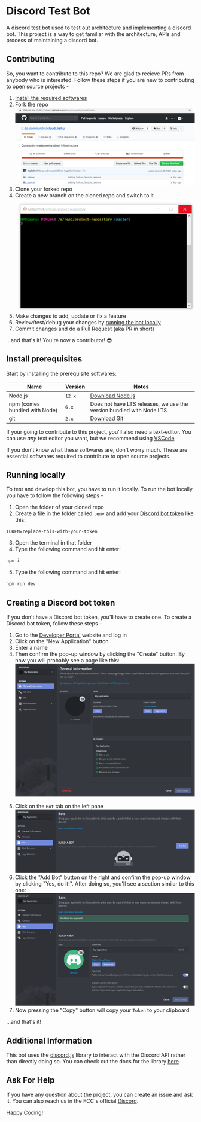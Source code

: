 # Discord Test Bot

A discord test bot used to test out architecture and implementing a discord bot. This project is a way to get familiar with the architecture, APIs and process of maintaining a discord bot.

## Contributing

So, you want to contribute to this repo? We are glad to recieve PRs from anybody who is interested. Follow these steps if you are new to contributing to open source projects -

1. [Install the required softwares](#install-prerequisites)
2. Fork the repo
   ![GIF - How to fork on GitHub](./README-images/fork-resized.gif)
3. Clone your forked repo
4. Create a new branch on the cloned repo and switch to it
   ![GIF - How to create a branch and switch to it with Git](./README-images/create-local-new-branch.gif)
5. Make changes to add, update or fix a feature
6. Review/test/debug your changes by [running the bot locally](#running-locally)
7. Commit changes and do a Pull Request (aka PR in short)

...and that's it! You're now a contributor! 😎

## Install prerequisites

Start by installing the prerequisite softwares:

| Name                          | Version | Notes                                                                |
| ----------------------------- | ------- | -------------------------------------------------------------------- |
| Node.js                       | `12.x`  | [Download Node.js](http://nodejs.org)                                |
| npm (comes bundled with Node) | `6.x`   | Does not have LTS releases, we use the version bundled with Node LTS |
| git                           | `2.x`   | [Download Git](https://git-scm.com/)                                 |

If your going to contribute to this project, you'll also need a text-editor. You can use _any_ text editor you want, but we recommend using [VSCode](https://code.visualstudio.com/).

If you don't know what these softwares are, don't worry much. These are essential softwares required to contribute to open source projects.

## Running locally

To test and develop this bot, you have to run it locally. To run the bot locally you have to follow the following steps -

1. Open the folder of your cloned repo
2. Create a file in the folder called `.env` and add your [Discord bot token](#creating-a-discord-bot-token) like this:

```
TOKEN=replace-this-with-your-token
```

3. Open the terminal in that folder
4. Type the following command and hit enter:

```bash
npm i
```

5. Type the following command and hit enter:

```bash
npm run dev
```

## Creating a Discord bot token

If you don't have a Discord bot token, you'll have to create one. To create a Discord bot token, follow these steps -

1. Go to the [Developer Portal](https://discord.com/developers/applications/) website and log in
2. Click on the "New Application" button
3. Enter a name
4. Then confirm the pop-up window by clicking the "Create" button. By now you will probably see a page like this:
   ![PNG - Created App Page](./README-images/create-app.png)

5) Click on the `Bot` tab on the left pane
   ![PNG - 'Bot' Button In Left Pane](./README-images/create-bot-in-pane.png)
6) Click the "Add Bot" button on the right and confirm the pop-up window by clicking "Yes, do it!". After doing so, you'll see a section similar to this one:
   ![PNG - Bot Created Successfully](./README-images/created-bot.png)
7) Now pressing the "Copy" button will copy your `Token` to your clipboard.

...and that's it!

## Additional Information

This bot uses the [discord.js](https://discord.js.org) library to interact with the Discord API rather than directly doing so. You can check out the docs for the library [here](https://discord.js.org/#/docs/main/stable/general/welcome).

## Ask For Help

If you have any question about the project, you can create an issue and ask it. You can also reach us in the FCC's official [Discord](https://discord.gg/KVUmVXA).

Happy Coding!
